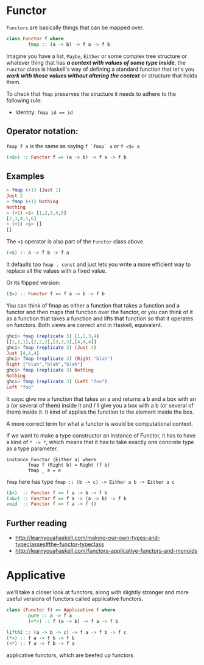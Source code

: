 # Functor

```Functors``` are basically things that can be mapped over.

```haskell
class Functor f where
        fmap :: (a -> b) -> f a -> f b
```

Imagine you have a list, ```Maybe```, ```Either``` or some complex tree structure or whatever thing that has ***a context with values of some type inside***, the ```Functor``` class is Haskell's way of defining a standard function that let's you ***work with those values without altering the context*** or structure that holds them.

To check that ```fmap``` preserves the structure it needs to adhere to the following rule:
- Identity: ```fmap id == id```

## Operator notation:

```fmap f a``` is the same as saying ```f `fmap` a``` or ```f <$> a```

```haskell
(<$>) :: Functor f => (a -> b) -> f a -> f b
```

## Examples

```haskell
> fmap (+1) (Just 1)
Just 2
> fmap (+1) Nothing
Nothing
> (+1) <$> [1,2,3,4,5]
[2,3,4,5,6]
> (+1) <$> []
[]
```

The ```<$``` operator is also part of the ```Functor``` class above.
```haskell
(<$) :: a -> f b -> f a
```
It defaults too ```fmap . const``` and just lets you write a more efficient way to replace all the values with a fixed value.

Or its flipped version:
```haskell
($>) :: Functor f => f a -> b -> f b
```

You can think of fmap as either a function that takes a function and a functor and then maps that function over the functor, or you can think of it as a function that takes a function and lifts that function so that it operates on functors. Both views are correct and in Haskell, equivalent.

```haskell
ghci> fmap (replicate 3) [1,2,3,4]  
[[1,1,1],[2,2,2],[3,3,3],[4,4,4]]  
ghci> fmap (replicate 3) (Just 4)  
Just [4,4,4]  
ghci> fmap (replicate 3) (Right "blah")  
Right ["blah","blah","blah"]  
ghci> fmap (replicate 3) Nothing  
Nothing  
ghci> fmap (replicate 3) (Left "foo")  
Left "foo"  
```



It says: give me a function that takes an a and returns a b and a box with an a (or several of them) inside it and I'll give you a box with a b (or several of them) inside it. It kind of applies the function to the element inside the box.

A more correct term for what a functor is would be computational context.

If we want to make a type constructor an instance of Functor, it has to have a kind of ```* -> *```, which means that it has to take exactly one concrete type as a type parameter.

```
instance Functor (Either a) where
        fmap f (Right b) = Right (f b)
        fmap _ e = e
```

```fmap``` here has type ```fmap :: (b -> c) -> Either a b -> Either a c```


```haskell
($>)  :: Functor f => f a -> b -> f b 
(<&>) :: Functor f => f a -> (a -> b) -> f b 
void  :: Functor f => f a -> f () 
```

## Further reading

- http://learnyouahaskell.com/making-our-own-types-and-typeclasses#the-functor-typeclass
- http://learnyouahaskell.com/functors-applicative-functors-and-monoids

# Applicative

we'll take a closer look at functors, along with slightly stronger and more useful versions of functors called applicative functors.

```haskell
class (Functor f) => Applicative f where  
        pure :: a -> f a  
        (<*>) :: f (a -> b) -> f a -> f b 
```

```haskell
liftA2 :: (a -> b -> c) -> f a -> f b -> f c 
(*>) :: f a -> f b -> f b
(<*) :: f a -> f b -> f a 
```

applicative functors, which are beefed up functors
